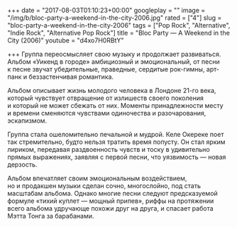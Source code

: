 +++
date = "2017-08-03T01:10:23+00:00"
googleplay = ""
image = "/img/b/bloc-party-a-weekend-in-the-city-2006.jpg"
rated = ["4"]
slug = "bloc-party-a-weekend-in-the-city-2006"
tags = ["Pop Rock", "Alternative", "Indie Rock", "Alternative Pop Rock"]
title = "Bloc Party — A Weekend in the City (2006)"
youtube = "d4xo7H0RBtY"

+++
Группа переосмысляет свою музыку и&nbsp;продолжает развиваться. Альбом &laquo;Уикенд в&nbsp;городе&raquo; амбициозный и&nbsp;эмоциональный, от&nbsp;песни к&nbsp;песне звучат убедительные, праведные, сердитые рок-гимны, арт-панк и&nbsp;беззастенчивая романтика. 

Альбом описывает жизнь молодого человека в&nbsp;Лондоне 21-го века, который чувствует отвращение от&nbsp;излишеств своего поколения и&nbsp;который не&nbsp;может сбежать от&nbsp;них. Моменты принадлежности месту и&nbsp;времени сменяются чувствами одиночества и&nbsp;разочарования, эскапизмом. 

Группа стала ошеломительно печальной и&nbsp;мудрой. Келе Окереке поет так стремительно, будто нельзя тратить время попусту. Он&nbsp;стал ярким лириком, передавая раздвоенность чувств и&nbsp;тоску в&nbsp;удивительно прямых выражениях, заявляя с&nbsp;первой песни, что уязвимость&nbsp;&mdash; новая дерзость. 

Альбом впечатляет своим эмоциональным воздействием, но&nbsp;и&nbsp;продакшен музыки сделан сочно, многослойно, под стать масштабам альбома. Однако многие песни следуют предсказуемой формуле &laquo;тихий куплет&nbsp;&mdash; мощный припев&raquo;, риффы на&nbsp;протяжении всего альбома удручающе похожи друг на&nbsp;друга, и&nbsp;спасает работа Мэтта Тонга за&nbsp;барабанами.
